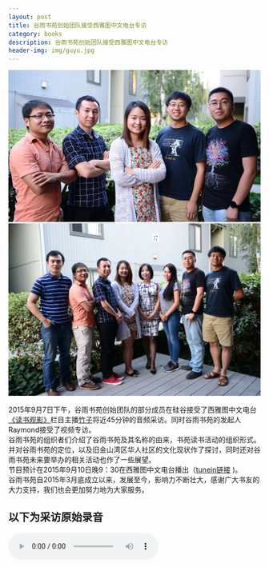 ```yaml
---
layout: post
title: 谷雨书苑创始团队接受西雅图中文电台专访
category: books
description: 谷雨书苑创始团队接受西雅图中文电台专访
header-img: img/guyu.jpg 
---
```


![img](/img/interview.jpg)
![img](/img/interview1.jpg)

2015年9月7日下午，谷雨书苑创始团队的部分成员在硅谷接受了西雅图中文电台[《读书观影》](http://chineseradioseattle.com/books_movies/)栏目主播[竹子](http://chineseradioseattle.com/djs/)将近45分钟的音频采访。同时谷雨书苑的发起人Raymond接受了视频专访。  
谷雨书苑的组织者们介绍了谷雨书苑及其名称的由来，书苑读书活动的组织形式。并对谷雨书苑的定位，以及旧金山湾区华人社区的文化现状作了探讨，同时还对谷雨书苑未来要举办的相关活动也作了一些展望。  
节目预计在2015年9月10日晚9：30在西雅图中文电台播出（[tunein链接](http://tunein.com/radio/KKNW-1150-s33547/) )。  
谷雨书苑自2015年3月底成立以来，发展至今，影响力不断壮大，感谢广大书友的大力支持，我们也会更加努力地为大家服务。

## 以下为采访原始录音

<audio controls="controls">
   <source src="{{site.www-data-url}}/audio/2015-09-07-interview.mp3" type="audio/mpeg">
 Your browser does not support the audio element.
</audio>

[谷雨书苑]:    http://valleyrain.org  "谷雨书苑"

